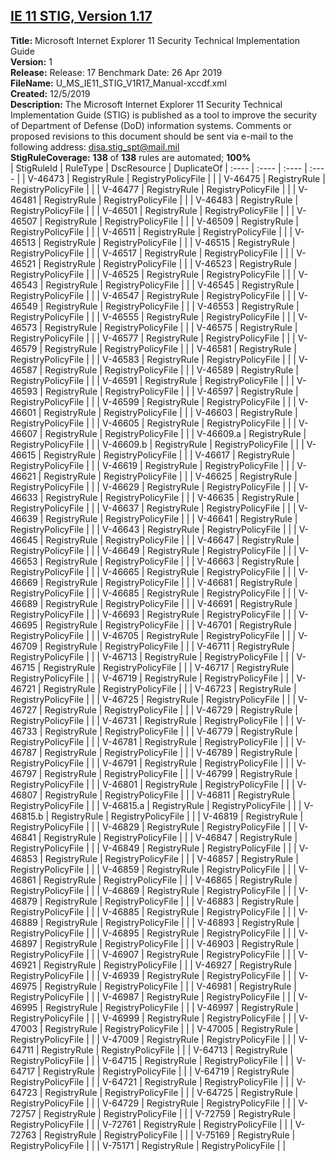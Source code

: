 ## [IE 11 STIG, Version 1.17](.\StigDetail\InternetExplorer-11-1.17.md)

**Title:** Microsoft Internet Explorer 11 Security Technical Implementation Guide  
**Version:** 1  
**Release:** Release: 17 Benchmark Date: 26 Apr 2019  
**FileName:** U_MS_IE11_STIG_V1R17_Manual-xccdf.xml  
**Created:** 12/5/2019  
**Description:** The Microsoft Internet Explorer 11 Security Technical Implementation Guide (STIG) is published as a tool to improve the security of Department of Defense (DoD) information systems. Comments or proposed revisions to this document should be sent via e-mail to the following address: disa.stig_spt@mail.mil  
**StigRuleCoverage:** **138** of **138** rules are automated; **100%**  
| StigRuleId | RuleType | DscResource | DuplicateOf
| :---- | :---- | :---- | :---- |
| V-46473 | RegistryRule | RegistryPolicyFile |  |
| V-46475 | RegistryRule | RegistryPolicyFile |  |
| V-46477 | RegistryRule | RegistryPolicyFile |  |
| V-46481 | RegistryRule | RegistryPolicyFile |  |
| V-46483 | RegistryRule | RegistryPolicyFile |  |
| V-46501 | RegistryRule | RegistryPolicyFile |  |
| V-46507 | RegistryRule | RegistryPolicyFile |  |
| V-46509 | RegistryRule | RegistryPolicyFile |  |
| V-46511 | RegistryRule | RegistryPolicyFile |  |
| V-46513 | RegistryRule | RegistryPolicyFile |  |
| V-46515 | RegistryRule | RegistryPolicyFile |  |
| V-46517 | RegistryRule | RegistryPolicyFile |  |
| V-46521 | RegistryRule | RegistryPolicyFile |  |
| V-46523 | RegistryRule | RegistryPolicyFile |  |
| V-46525 | RegistryRule | RegistryPolicyFile |  |
| V-46543 | RegistryRule | RegistryPolicyFile |  |
| V-46545 | RegistryRule | RegistryPolicyFile |  |
| V-46547 | RegistryRule | RegistryPolicyFile |  |
| V-46549 | RegistryRule | RegistryPolicyFile |  |
| V-46553 | RegistryRule | RegistryPolicyFile |  |
| V-46555 | RegistryRule | RegistryPolicyFile |  |
| V-46573 | RegistryRule | RegistryPolicyFile |  |
| V-46575 | RegistryRule | RegistryPolicyFile |  |
| V-46577 | RegistryRule | RegistryPolicyFile |  |
| V-46579 | RegistryRule | RegistryPolicyFile |  |
| V-46581 | RegistryRule | RegistryPolicyFile |  |
| V-46583 | RegistryRule | RegistryPolicyFile |  |
| V-46587 | RegistryRule | RegistryPolicyFile |  |
| V-46589 | RegistryRule | RegistryPolicyFile |  |
| V-46591 | RegistryRule | RegistryPolicyFile |  |
| V-46593 | RegistryRule | RegistryPolicyFile |  |
| V-46597 | RegistryRule | RegistryPolicyFile |  |
| V-46599 | RegistryRule | RegistryPolicyFile |  |
| V-46601 | RegistryRule | RegistryPolicyFile |  |
| V-46603 | RegistryRule | RegistryPolicyFile |  |
| V-46605 | RegistryRule | RegistryPolicyFile |  |
| V-46607 | RegistryRule | RegistryPolicyFile |  |
| V-46609.a | RegistryRule | RegistryPolicyFile |  |
| V-46609.b | RegistryRule | RegistryPolicyFile |  |
| V-46615 | RegistryRule | RegistryPolicyFile |  |
| V-46617 | RegistryRule | RegistryPolicyFile |  |
| V-46619 | RegistryRule | RegistryPolicyFile |  |
| V-46621 | RegistryRule | RegistryPolicyFile |  |
| V-46625 | RegistryRule | RegistryPolicyFile |  |
| V-46629 | RegistryRule | RegistryPolicyFile |  |
| V-46633 | RegistryRule | RegistryPolicyFile |  |
| V-46635 | RegistryRule | RegistryPolicyFile |  |
| V-46637 | RegistryRule | RegistryPolicyFile |  |
| V-46639 | RegistryRule | RegistryPolicyFile |  |
| V-46641 | RegistryRule | RegistryPolicyFile |  |
| V-46643 | RegistryRule | RegistryPolicyFile |  |
| V-46645 | RegistryRule | RegistryPolicyFile |  |
| V-46647 | RegistryRule | RegistryPolicyFile |  |
| V-46649 | RegistryRule | RegistryPolicyFile |  |
| V-46653 | RegistryRule | RegistryPolicyFile |  |
| V-46663 | RegistryRule | RegistryPolicyFile |  |
| V-46665 | RegistryRule | RegistryPolicyFile |  |
| V-46669 | RegistryRule | RegistryPolicyFile |  |
| V-46681 | RegistryRule | RegistryPolicyFile |  |
| V-46685 | RegistryRule | RegistryPolicyFile |  |
| V-46689 | RegistryRule | RegistryPolicyFile |  |
| V-46691 | RegistryRule | RegistryPolicyFile |  |
| V-46693 | RegistryRule | RegistryPolicyFile |  |
| V-46695 | RegistryRule | RegistryPolicyFile |  |
| V-46701 | RegistryRule | RegistryPolicyFile |  |
| V-46705 | RegistryRule | RegistryPolicyFile |  |
| V-46709 | RegistryRule | RegistryPolicyFile |  |
| V-46711 | RegistryRule | RegistryPolicyFile |  |
| V-46713 | RegistryRule | RegistryPolicyFile |  |
| V-46715 | RegistryRule | RegistryPolicyFile |  |
| V-46717 | RegistryRule | RegistryPolicyFile |  |
| V-46719 | RegistryRule | RegistryPolicyFile |  |
| V-46721 | RegistryRule | RegistryPolicyFile |  |
| V-46723 | RegistryRule | RegistryPolicyFile |  |
| V-46725 | RegistryRule | RegistryPolicyFile |  |
| V-46727 | RegistryRule | RegistryPolicyFile |  |
| V-46729 | RegistryRule | RegistryPolicyFile |  |
| V-46731 | RegistryRule | RegistryPolicyFile |  |
| V-46733 | RegistryRule | RegistryPolicyFile |  |
| V-46779 | RegistryRule | RegistryPolicyFile |  |
| V-46781 | RegistryRule | RegistryPolicyFile |  |
| V-46787 | RegistryRule | RegistryPolicyFile |  |
| V-46789 | RegistryRule | RegistryPolicyFile |  |
| V-46791 | RegistryRule | RegistryPolicyFile |  |
| V-46797 | RegistryRule | RegistryPolicyFile |  |
| V-46799 | RegistryRule | RegistryPolicyFile |  |
| V-46801 | RegistryRule | RegistryPolicyFile |  |
| V-46807 | RegistryRule | RegistryPolicyFile |  |
| V-46811 | RegistryRule | RegistryPolicyFile |  |
| V-46815.a | RegistryRule | RegistryPolicyFile |  |
| V-46815.b | RegistryRule | RegistryPolicyFile |  |
| V-46819 | RegistryRule | RegistryPolicyFile |  |
| V-46829 | RegistryRule | RegistryPolicyFile |  |
| V-46841 | RegistryRule | RegistryPolicyFile |  |
| V-46847 | RegistryRule | RegistryPolicyFile |  |
| V-46849 | RegistryRule | RegistryPolicyFile |  |
| V-46853 | RegistryRule | RegistryPolicyFile |  |
| V-46857 | RegistryRule | RegistryPolicyFile |  |
| V-46859 | RegistryRule | RegistryPolicyFile |  |
| V-46861 | RegistryRule | RegistryPolicyFile |  |
| V-46865 | RegistryRule | RegistryPolicyFile |  |
| V-46869 | RegistryRule | RegistryPolicyFile |  |
| V-46879 | RegistryRule | RegistryPolicyFile |  |
| V-46883 | RegistryRule | RegistryPolicyFile |  |
| V-46885 | RegistryRule | RegistryPolicyFile |  |
| V-46889 | RegistryRule | RegistryPolicyFile |  |
| V-46893 | RegistryRule | RegistryPolicyFile |  |
| V-46895 | RegistryRule | RegistryPolicyFile |  |
| V-46897 | RegistryRule | RegistryPolicyFile |  |
| V-46903 | RegistryRule | RegistryPolicyFile |  |
| V-46907 | RegistryRule | RegistryPolicyFile |  |
| V-46921 | RegistryRule | RegistryPolicyFile |  |
| V-46927 | RegistryRule | RegistryPolicyFile |  |
| V-46939 | RegistryRule | RegistryPolicyFile |  |
| V-46975 | RegistryRule | RegistryPolicyFile |  |
| V-46981 | RegistryRule | RegistryPolicyFile |  |
| V-46987 | RegistryRule | RegistryPolicyFile |  |
| V-46995 | RegistryRule | RegistryPolicyFile |  |
| V-46997 | RegistryRule | RegistryPolicyFile |  |
| V-46999 | RegistryRule | RegistryPolicyFile |  |
| V-47003 | RegistryRule | RegistryPolicyFile |  |
| V-47005 | RegistryRule | RegistryPolicyFile |  |
| V-47009 | RegistryRule | RegistryPolicyFile |  |
| V-64711 | RegistryRule | RegistryPolicyFile |  |
| V-64713 | RegistryRule | RegistryPolicyFile |  |
| V-64715 | RegistryRule | RegistryPolicyFile |  |
| V-64717 | RegistryRule | RegistryPolicyFile |  |
| V-64719 | RegistryRule | RegistryPolicyFile |  |
| V-64721 | RegistryRule | RegistryPolicyFile |  |
| V-64723 | RegistryRule | RegistryPolicyFile |  |
| V-64725 | RegistryRule | RegistryPolicyFile |  |
| V-64729 | RegistryRule | RegistryPolicyFile |  |
| V-72757 | RegistryRule | RegistryPolicyFile |  |
| V-72759 | RegistryRule | RegistryPolicyFile |  |
| V-72761 | RegistryRule | RegistryPolicyFile |  |
| V-72763 | RegistryRule | RegistryPolicyFile |  |
| V-75169 | RegistryRule | RegistryPolicyFile |  |
| V-75171 | RegistryRule | RegistryPolicyFile |  |
